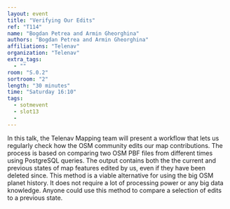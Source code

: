 ```yaml
---
layout: event
title: "Verifying Our Edits"
ref: "T114"
name: "Bogdan Petrea and Armin Gheorghina"
authors: "Bogdan Petrea and Armin Gheorghina"
affiliations: "Telenav"
organization: "Telenav"
extra_tags:
  - ""
room: "S.0.2"
sortroom: "2"
length: "30 minutes"
time: "Saturday 16:10"
tags:
  - sotmevent
  - slot13
  - 
---
```

In this talk, the Telenav Mapping team will present a workflow that lets us regularly check how the OSM community edits our map contributions. The process is based on comparing two OSM PBF files from different times using PostgreSQL queries. The output contains both the the current and previous states of map features edited by us, even if they have been deleted since. This method is a viable alternative for using the big OSM planet history. It does not require a lot of processing power or any big data knowledge. Anyone could use this method to compare a selection of edits to a previous state.